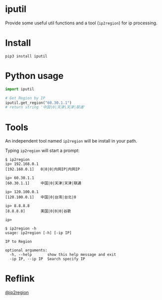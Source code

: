 # iputil

Provide some useful util functions and a tool (`ip2region`) for ip processing.

# Install
```shell
pip3 install iputil
```

# Python usage

```python
import iputil

# Get Region by IP
iputil.get_region("60.30.1.1")
# return string '中国|0|天津|天津|联通'
```

# Tools

An independent tool named `ip2region` will be install in your path.

Typing `ip2region` will start a prompt:
```shell
$ ip2region
ip> 192.168.0.1
[192.168.0.1]   0|0|0|内网IP|内网IP

ip> 60.30.1.1
[60.30.1.1]     中国|0|天津|天津|联通

ip> 120.100.0.1
[120.100.0.1]   中国|0|台湾|台北|0

ip> 8.8.8.8
[8.8.8.8]       美国|0|0|0|谷歌

ip> 
```

```shell
$ ip2region -h
usage: ip2region [-h] [-ip IP]

IP to Region

optional arguments:
  -h, --help       show this help message and exit
  -ip IP, --ip IP  Search specify IP
```

# Reflink
[@ip2region](https://github.com/lionsoul2014/ip2region)
